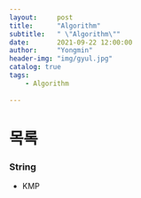 ```yaml
---
layout:     post
title:      "Algorithm"
subtitle:   " \"Algorithm\""
date:       2021-09-22 12:00:00
author:     "Yongmin"
header-img: "img/gyul.jpg"
catalog: true
tags:
    - Algorithm
  
---
```


# 목록

### String

- KMP
